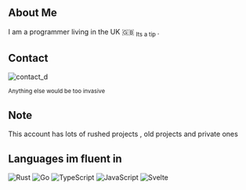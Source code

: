 ## About Me
I am a programmer living in the UK 🇬🇧 <sub> Its a tip </sub>.

## Contact
![contact_d](https://dcbadge.vercel.app/api/shield/454821956223762453)

<small> Anything else would be too invasive </small>

## Note
This account has lots of rushed projects , old projects and private ones

## Languages im fluent in
![Rust](https://img.shields.io/badge/rust-%23000000.svg?style=for-the-badge&logo=rust&logoColor=white)
![Go](https://img.shields.io/badge/go-%2300ADD8.svg?style=for-the-badge&logo=go&logoColor=white)
![TypeScript](https://img.shields.io/badge/typescript-%23007ACC.svg?style=for-the-badge&logo=typescript&logoColor=white)
![JavaScript](https://img.shields.io/badge/javascript-%23323330.svg?style=for-the-badge&logo=javascript&logoColor=%23F7DF1E)
![Svelte](https://img.shields.io/badge/svelte-%23f1413d.svg?style=for-the-badge&logo=svelte&logoColor=white)

